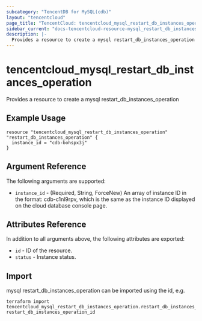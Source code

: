 ```yaml
---
subcategory: "TencentDB for MySQL(cdb)"
layout: "tencentcloud"
page_title: "TencentCloud: tencentcloud_mysql_restart_db_instances_operation"
sidebar_current: "docs-tencentcloud-resource-mysql_restart_db_instances_operation"
description: |-
  Provides a resource to create a mysql restart_db_instances_operation
---
```


# tencentcloud_mysql_restart_db_instances_operation

Provides a resource to create a mysql restart_db_instances_operation

## Example Usage

```hcl
resource "tencentcloud_mysql_restart_db_instances_operation" "restart_db_instances_operation" {
  instance_id = "cdb-bohspx3j"
}
```

## Argument Reference

The following arguments are supported:

* `instance_id` - (Required, String, ForceNew) An array of instance ID in the format: cdb-c1nl9rpv, which is the same as the instance ID displayed on the cloud database console page.

## Attributes Reference

In addition to all arguments above, the following attributes are exported:

* `id` - ID of the resource.
* `status` - Instance status.


## Import

mysql restart_db_instances_operation can be imported using the id, e.g.

```
terraform import tencentcloud_mysql_restart_db_instances_operation.restart_db_instances_operation restart_db_instances_operation_id
```

